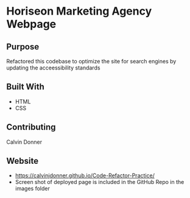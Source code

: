 # Horiseon Marketing Agency Webpage

## Purpose
Refactored this codebase to optimize the site for search engines by updating the acceessibility standards

## Built With
* HTML
* CSS

## Contributing
Calvin Donner

## Website
* https://calvinjdonner.github.io/Code-Refactor-Practice/
* Screen shot of deployed page is included in the GitHub Repo in the images folder
